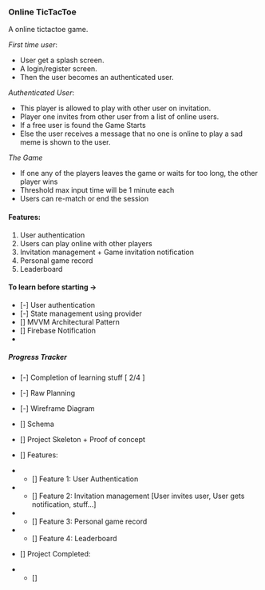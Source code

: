 

### Online TicTacToe

A online tictactoe game.

*First time user*:
- User get a splash screen.
- A login/register screen.
- Then the user becomes an authenticated user.

*Authenticated User*:
- This player is allowed to play with other user on invitation.
- Player one invites from other user from a list of online users.
- If a free user is found the Game Starts
- Else the user receives a message that no one is online to play a sad meme is shown to the user.

*The Game*
- If one any of the players leaves the game or waits for too long, the other player wins
- Threshold max input time will be 1 minute each
- Users can re-match or end the session

#### Features:

1. User authentication 
1. Users can play online with other players 
1. Invitation management + Game invitation notification
1. Personal game record
1. Leaderboard

#### To learn before starting ->
- [-] User authentication
- [-] State management using provider 
- [] MVVM Architectural Pattern
- [] Firebase Notification
- 

##### Progress Tracker
- [-] Completion of learning stuff  [ 2/4 ]
- [-] Raw Planning
- [-] Wireframe Diagram
- [] Schema 
- [] Project Skeleton + Proof of concept
- [] Features:
- - [] Feature 1: User Authentication
- - [] Feature 2: Invitation management [User invites user, User gets notification, stuff...]
- - [] Feature 3: Personal game record
- - [] Feature 4: Leaderboard 

- [] Project Completed:
- - [] 